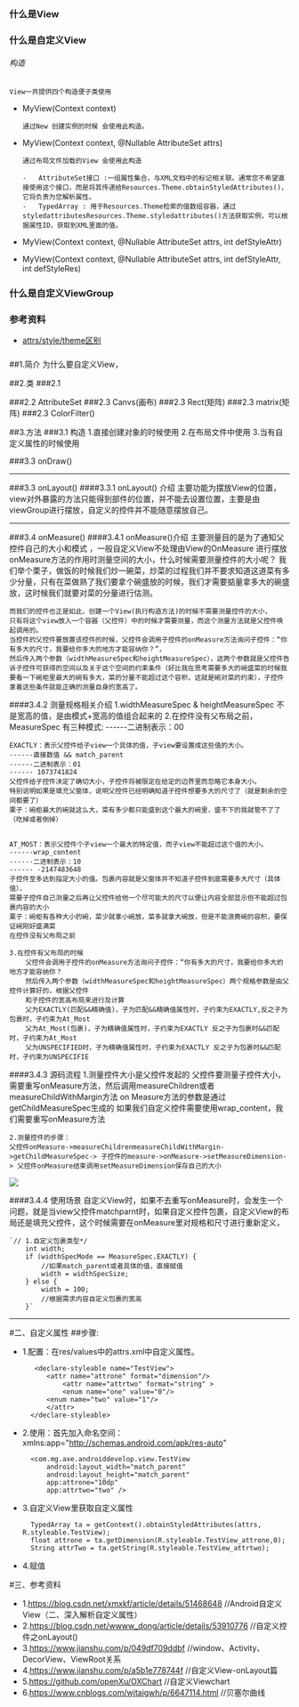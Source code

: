 ### 什么是View


### 什么是自定义View

###### 构造
	View一共提供四个构造便子类使用

-	MyView(Context context)

		通过New 创建实例的时候 会使用此构造。

-	MyView(Context context, @Nullable AttributeSet attrs)

		通过布局文件加载的View 会使用此构造

		-	AttributeSet接口 :一组属性集合，与XML文档中的标记相关联。通常您不希望直接使用这个接口，而是将其传递给Resources.Theme.obtainStyledAttributes()，它将负责为您解析属性。
		-	TypedArray : 用于Resources.Theme检索的值数组容器，通过styledattributesResources.Theme.styledattributes()方法获取实例，可以根据属性ID，获取到XML里面的值。

- MyView(Context context, @Nullable AttributeSet attrs, int defStyleAttr)

- MyView(Context context, @Nullable AttributeSet attrs, int defStyleAttr, int defStyleRes)







### 什么是自定义ViewGroup




### 参考资料
-	[attrs/style/theme区别](https://blog.csdn.net/zq2114522/article/details/53312530)















###
##1.简介
	为什么要自定义View，

##2.类
###2.1

###2.2 AttributeSet
###2.3 Canvs(画布)
###2.3 Rect(矩阵)
###2.3 matrix(矩阵)
###2.3 ColorFilter()

##3.方法
###3.1 构造
	1.直接创建对象的时候使用
	2.在布局文件中使用
	3.当有自定义属性的时候使用

###3.3 onDraw()




----------


###3.3 onLayout()
####3.3.1 onLayout() 介绍
	主要功能为摆放View的位置，view对外暴露的方法只能得到部件的位置，并不能去设置位置，主要是由viewGroup进行摆放，自定义的控件并不能随意摆放自己。

----------

###3.4 onMeasure()
####3.4.1 onMeasure()介绍
	主要测量目的是为了通知父控件自己的大小和模式 ，一般自定义View不处理由View的OnMeasure 进行摆放
	onMeasure方法的作用时测量空间的大小，什么时候需要测量控件的大小呢？
	我们举个栗子，做饭的时候我们炒一碗菜，炒菜的过程我们并不要求知道这道菜有多少分量，只有在菜做熟了我们要拿个碗盛放的时候，我们才需要掂量拿多大的碗盛放，这时候我们就要对菜的分量进行估测。

	而我们的控件也正是如此，创建一个View(执行构造方法)的时候不需要测量控件的大小，
	只有将这个view放入一个容器（父控件）中的时候才需要测量，而这个测量方法就是父控件唤起调用的。
	当控件的父控件要放置该控件的时候，父控件会调用子控件的onMeasure方法询问子控件：“你有多大的尺寸，我要给你多大的地方才能容纳你？”，
	然后传入两个参数（widthMeasureSpec和heightMeasureSpec），这两个参数就是父控件告诉子控件可获得的空间以及关于这个空间的约束条件（好比我在思考需要多大的碗盛菜的时候我要看一下碗柜里最大的碗有多大，菜的分量不能超过这个容积，这就是碗对菜的约束），子控件拿着这些条件就能正确的测量自身的宽高了。

####3.4.2 测量规格相关介绍
	1.widthMeasureSpec & heightMeasureSpec 不是宽高的值，是由模式+宽高的值组合起来的
	2.在控件没有父布局之前，MeasureSpec 有三种模式:
	------二进制表示：00


    EXACTLY：表示父控件给子view一个具体的值，子view要设置成这些值的大小。
    ------直接数值 && match_parent
    ------二进制表示：01
	------ 1073741824
	父控件给子控件决定了确切大小，子控件将被限定在给定的边界里而忽略它本身大小。
	特别说明如果是填充父窗体，说明父控件已经明确知道子控件想要多大的尺寸了（就是剩余的空间都要了）
	栗子：碗柜最大的碗就这么大，菜有多少都只能盛到这个最大的碗里，盛不下的我就管不了了（吃掉或者倒掉）


    AT_MOST：表示父控件个子view一个最大的特定值，而子view不能超过这个值的大小。
    ------wrap_content
    ------二进制表示：10
	------ -2147483648
	子控件至多达到指定大小的值。包裹内容就是父窗体并不知道子控件到底需要多大尺寸（具体值），
	需要子控件自己测量之后再让父控件给他一个尽可能大的尺寸以便让内容全部显示但不能超过包裹内容的大小
	栗子：碗柜有各种大小的碗，菜少就拿小碗放，菜多就拿大碗放，但是不能浪费碗的容积，要保证碗刚好盛满菜
	在控件没有父布局之前

	3.在控件有父布局的时候
		父控件会调用子控件的onMeasure方法询问子控件：“你有多大的尺寸，我要给你多大的地方才能容纳你？
		然后传入两个参数（widthMeasureSpec和heightMeasureSpec）两个规格参数是由父控件计算好的，根据父控件
		和子控件的宽高布局来进行及计算
		父为EXACTLY(匹配&&精确值)，子为匹配&&精确值属性时，子约束为EXACTLY,反之子为包裹时，子约束为At_Most
        父为At_Most(包裹)，子为精确值属性时，子约束为EXACTLY 反之子为包裹时&&匹配时，子约束为At_Most
		父为UNSPECIFIED时，子为精确值属性时，子约束为EXACTLY 反之子为包裹时&&匹配时，子约束为UNSPECIFIE


####3.4.3 源码流程
	1.测量控件大小是父控件发起的
	父控件要测量子控件大小，需要重写onMeasure方法，然后调用measureChildren或者measureChildWithMargin方法
	on Measure方法的参数是通过getChildMeasureSpec生成的
	如果我们自定义控件需要使用wrap_content，我们需要重写onMeasure方法

	2.测量控件的步骤：
	父控件onMeasure->measureChildrenmeasureChildWithMargin->getChildMeasureSpec-> 子控件的measure->onMeasure->setMeasureDimension-> 父控件onMeasure结束调用setMeasureDimension保存自己的大小

![](https://xiaojiu-daily.oss-cn-beijing.aliyuncs.com/onMeasure%E5%A4%84%E7%90%86.jpg)


####3.4.4 使用场景
	自定义View时，如果不去重写onMeasure时，会发生一个问题，就是当view父控件matchparnt时，如果自定义控件包裹，自定义View的布局还是填充父控件，这个时候需要在onMeasure里对规格和尺寸进行重新定义，

	`// 1.自定义包裹类型*/
        int width;
        if (widthSpecMode == MeasureSpec.EXACTLY) {
            //如果match_parent或者具体的值，直接赋值
            width = widthSpecSize;
        } else {
            width = 100;
            //根据需求内容自定义包裹的宽高
        }`


----------



#二、自定义属性
##步骤:
- 1.配置：在res/values中的attrs.xml中自定义属性。


   		 <declare-styleable name="TestView">
    		<attr name="attrone" format="dimension"/>
    			<attr name="attrtwo" format="string" >
    			<enum name="one" value="0"/>
    		<enum name="two" value="1"/>
    		</attr>
 	   	</declare-styleable>


- 2.使用：首先加入命名空间：xmlns:app="http://schemas.android.com/apk/res-auto"

	    <com.mg.axe.androiddevelop.view.TestView
			android:layout_width="match_parent"
			android:layout_height="match_parent"
			app:attrone="10dp"
			app:attrtwo="two" />


- 3.自定义View里获取自定义属性

		TypedArray ta = getContext().obtainStyledAttributes(attrs, R.styleable.TestView);
		float attrone = ta.getDimension(R.styleable.TestView_attrone,0);
		String attrTwo = ta.getString(R.styleable.TestView_attrtwo);


- 4.赋值





#三、参考资料
- 1.https://blog.csdn.net/xmxkf/article/details/51468648      //Android自定义View（二、深入解析自定义属性）
- 2.https://blog.csdn.net/wwww_dong/article/details/53910776  //自定义控件之onLayout()
- 3.https://www.jianshu.com/p/049df709ddbf					  //window、Activity、DecorView、ViewRoot关系
- 4.https://www.jianshu.com/p/a5b1e778744f					  //自定义View-onLayout篇
- 5.https://github.com/openXu/OXChart						  //自定义Viewchart
- 6.https://www.cnblogs.com/wjtaigwh/p/6647114.html			  //贝塞尔曲线
